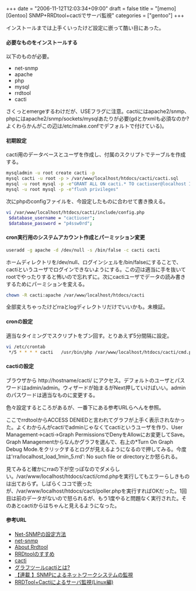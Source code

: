 +++
date = "2006-11-12T12:03:34+09:00"
draft = false
title = "[memo][Gentoo] SNMP+RRDtool+cactiでサーバ監視"
categories = ["gentoo"]
+++

インストールまでは上手くいったけど設定に嵌って酷い目にあった。

<h4>必要なものをインストールする</h4>

以下のものが必要。

<ul>
	<li>net-snmp</li>
	<li>apache</li>
	<li>php</li>
	<li>mysql</li>
	<li>rrdtool</li>
	<li>cacti</li>
</ul>

さくっとemergeするわけだが、USEフラグに注意。cactiにはapache2/snmp、phpにはapache2/snmp/sockets/mysqlあたりが必要(gdとかxmlも必須なのか?よくわらかんがこの辺は/etc/make.confでデフォルトで付けている)。

<h4>初期設定</h4>

cacti用のデータベースとユーザを作成し、付属のスクリプトでテーブルを作成する。

```bash
mysqladmin -u root create cacti -p
mysql cacti -u root -p > /var/www/localhost/htdocs/cacti/cacti.sql
mysql -u root mysql -p -e"GRANT ALL ON cacti.* TO cactiuser@localhost IDENTIFIED BY 'p4ssw0rd'"
mysql -u root mysql -p -e"flush privileges"
```

次にphpのconfigファイルを、今設定したものに合わせて書き換える。

```bash
vi /var/www/localhost/htdocs/cacti/include/config.php
 $database_username = "cactiuser";
 $database_password = "p4ssw0rd";
```

<h4>cron実行用のシステムアカウント作成とパーミッション変更</h4>

```bash
useradd -g apache -d /dev/null -s /bin/false -c cacti cacti
```

ホームディレクトリを/dev/null、ログインシェルを/bin/falseにすることで、cactiというユーザでログインできないようにする。この辺は適当に手を抜いてrootでやったりすると怖いので忘れずに。次にcactiユーザでデータの読み書きするためにパーミションを変える。

```bash
chown -R cacti:apache /var/www/localhost/htdocs/cacti
```

全部変えちゃったけどrraとlogディレクトリだけでいいかも。未検証。

<h4>cronの設定</h4>

適当なタイミングでスクリプトをブン回す。とりあえず5分間隔に設定。

```bash
vi /etc/crontab
 */5 * * * * cacti   /usr/bin/php /var/www/localhost/htdocs/cacti/cmd.php > /dev/null 2>&1
```

<h4>cactiの設定</h4>

ブラウザから http://hostname/cacti/ にアクセス。デフォルトのユーザとパスワードはadmin/admin。ウィザードが始まるがNext押していけばいい。adminのパスワードは適当なものに変更する。

色々設定するところがあるが、一番下にある参考URLらへんを参照。

ここでrrdtoolからACCESS DENIEDと言われてグラフが上手く表示されなかった。よくわからんがcactiでadminじゃなくてcactiというユーザを作り、User Management→cacti→Graph PermissionsでDenyをAllowにお変更してSave。Graph Managementからなんかグラフを選んで、右上の*Turn On Graph Debug Mode.をクリックするとログが見えるようになるので押してみる。今度は'rra/localhost_load_1min_5.rrd': No such file or directoryとか怒られる。

見てみると確かにrraの下が空っぽなのでダメらしい。/var/www/localhost/htdocs/cacti/cmd.phpを実行してもエラーらしきものは出ておらず。しばらくココで嵌ったが、/var/www/localhost/htdocs/cacti/poller.phpを実行すればOKだった。1回目は前のデータがないので怒られるが、もう1度やると問題なく実行された。そのあとcactiからはちゃんと見えるようになった。

<h4>参考URL</h4>

<ul>
	<li><a href="http://www.boreas.dti.ne.jp/~mishiro/" target="_blank">Net-SNMPの設定方法</a></li>
	<li><a href="http://net-snmp.sourceforge.net/" target="_blank">net-snmp</a></li>
	<li><a href="http://www.photonway.net/AboutRrdtool.html" target="_blank">About Rrdtool</a></li>
	<li><a href="http://www.boreas.dti.ne.jp/~mishiro/rrdtool/" target="_blank">RRDtoolのすすめ</a></li>
	<li><a href="http://cacti.net/" target="_blank">cacti</a></li>
	<li><a href="http://cacti.loaded.jp/" target="_blank">グラフツールcactiとは?</a></li>
	<li><a href="http://www.stackasterisk.jp/tech/systemManagement/snmp01_01.jsp" target="_blank">【連載 】SNMPによるネットワークシステムの監視</a></li>
	<li><a href="http://www.aconus.com/~oyaji/suse9.3/cacti_linux1.htm" target="_blank">RRDTool+Cactiによるサーバ監視(Linux編)</a></li>
</ul>
